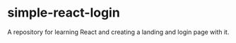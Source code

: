 # simple-react-login
A repository for learning React and creating a landing and login page with it.
